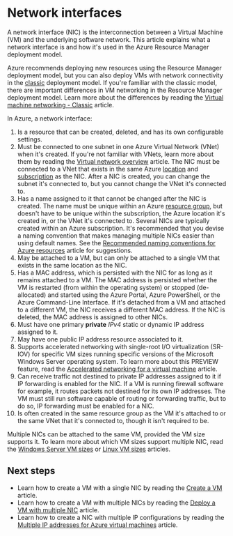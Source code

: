 <properties 
   pageTitle="Network interfaces | Azure"
   description="Learn about Azure network interfaces in Azure Resource Manager."
   services="virtual-network"
   documentationCenter="na"
   authors="jimdial"
   manager="carmonm"
   editor=""
   tags="azure-resource-manager"
/>
<tags 
   ms.service="virtual-network"
   ms.devlang="na"
   ms.topic="article"
   ms.tgt_pltfrm="na"
   ms.workload="infrastructure-services"
   ms.date="09/23/2016"
   wacn.date=""
   ms.author="jdial" />

# Network interfaces

A network interface (NIC) is the interconnection between a Virtual Machine (VM) and the underlying software network. This article explains what a network interface is and how it's used in the Azure Resource Manager deployment model.

Azure recommends deploying new resources using the Resource Manager deployment model, but you can also deploy VMs with network connectivity in the [classic](/documentation/articles/virtual-network-ip-addresses-overview-classic/) deployment model. If you're familiar with the classic model, there are important differences in VM networking in the Resource Manager deployment model. Learn more about the differences by reading the [Virtual machine networking - Classic](/documentation/articles/virtual-network-ip-addresses-overview-classic/#differences-between-resource-manager-and-classic-deployments) article.

In Azure, a network interface:

1. Is a resource that can be created, deleted, and has its own configurable settings.
2. Must be connected to one subnet in one Azure Virtual Network (VNet) when it's created. If you're not familiar with VNets, learn more about them by reading the [Virtual network overview](/documentation/articles/virtual-networks-overview/) article. The NIC must be connected to a VNet that exists in the same Azure [location](https://azure.microsoft.com/regions) and [subscription](/documentation/articles/azure-glossary-cloud-terminology/#subscription) as the NIC. After a NIC is created, you can change the subnet it's connected to, but you cannot change the VNet it's connected to.
3. Has a name assigned to it that cannot be changed after the NIC is created. The name must be unique within an Azure [resource group](/documentation/articles/resource-group-overview/#resource-groups), but doesn't have to be unique within the subscription, the Azure location it's created in, or the VNet it's connected to. Several NICs are typically created within an Azure subscription. It's recommended that you devise a naming convention that makes managing multiple NICs easier than using default names. See the [Recommended naming conventions for Azure resources](/documentation/articles/guidance-naming-conventions/) article for suggestions.
4. May be attached to a VM, but can only be attached to a single VM that exists in the same location as the NIC.
5. Has a MAC address, which is persisted with the NIC for as long as it remains attached to a VM. The MAC address is persisted whether the VM is restarted (from within the operating system) or stopped (de-allocated) and started using the Azure Portal, Azure PowerShell, or the Azure Command-Line Interface. If it's detached from a VM and attached to a different VM, the NIC receives a different MAC address. If the NIC is deleted, the MAC address is assigned to other NICs.
6. Must have one primary **private** *IPv4* static or dynamic IP address assigned to it.
8. May have one public IP address resource associated to it.
9. Supports accelerated networking with single-root I/O virtualization (SR-IOV) for specific VM sizes running specific versions of the Microsoft Windows Server operating system. To learn more about this PREVIEW feature, read the [Accelerated networking for a virtual machine](/documentation/articles/virtual-network-accelerated-networking-powershell/) article.
10. Can receive traffic not destined to private IP addresses assigned to it if IP forwarding is enabled for the NIC. If a VM is running firewall software for example, it routes packets not destined for its own IP addresses. The VM must still run software capable of routing or forwarding traffic, but to do so, IP forwarding must be enabled for a NIC.
11. Is often created in the same resource group as the VM it's attached to or the same VNet that it's connected to, though it isn't required to be.

Multiple NICs can be attached to the same VM, provided the VM size supports it. To learn more about which VM sizes support multiple NIC, read the [Windows Server VM sizes](/documentation/articles/virtual-machines-windows-sizes/) or [Linux VM sizes](/documentation/articles/virtual-machines-linux-sizes/) articles.

## Next steps

- Learn how to create a VM with a single NIC by reading the [Create a VM](/documentation/articles/virtual-machines-windows-hero-tutorial/) article.
- Learn how to create a VM with multiple NICs by reading the [Deploy a VM with multiple NIC](/documentation/articles/virtual-network-deploy-multinic-arm-ps/) article.
- Learn how to create a NIC with multiple IP configurations by reading the [Multiple IP addresses for Azure virtual machines](/documentation/articles/virtual-network-multiple-ip-addresses-powershell/) article.
